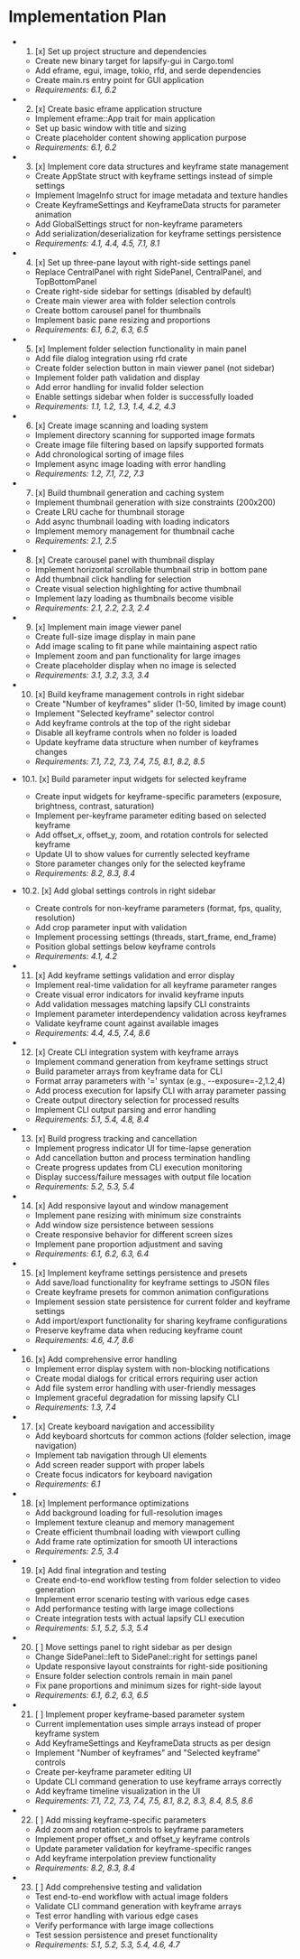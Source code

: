 # Implementation Plan

-
  1. [x] Set up project structure and dependencies
  - Create new binary target for lapsify-gui in Cargo.toml
  - Add eframe, egui, image, tokio, rfd, and serde dependencies
  - Create main.rs entry point for GUI application
  - _Requirements: 6.1, 6.2_

-
  2. [x] Create basic eframe application structure
  - Implement eframe::App trait for main application
  - Set up basic window with title and sizing
  - Create placeholder content showing application purpose
  - _Requirements: 6.1, 6.2_

-
  3. [x] Implement core data structures and keyframe state management
  - Create AppState struct with keyframe settings instead of simple settings
  - Implement ImageInfo struct for image metadata and texture handles
  - Create KeyframeSettings and KeyframeData structs for parameter animation
  - Add GlobalSettings struct for non-keyframe parameters
  - Add serialization/deserialization for keyframe settings persistence
  - _Requirements: 4.1, 4.4, 4.5, 7.1, 8.1_

-
  4. [x] Set up three-pane layout with right-side settings panel
  - Replace CentralPanel with right SidePanel, CentralPanel, and TopBottomPanel
  - Create right-side sidebar for settings (disabled by default)
  - Create main viewer area with folder selection controls
  - Create bottom carousel panel for thumbnails
  - Implement basic pane resizing and proportions
  - _Requirements: 6.1, 6.2, 6.3, 6.5_

-
  5. [x] Implement folder selection functionality in main panel
  - Add file dialog integration using rfd crate
  - Create folder selection button in main viewer panel (not sidebar)
  - Implement folder path validation and display
  - Add error handling for invalid folder selection
  - Enable settings sidebar when folder is successfully loaded
  - _Requirements: 1.1, 1.2, 1.3, 1.4, 4.2, 4.3_

-
  6. [x] Create image scanning and loading system
  - Implement directory scanning for supported image formats
  - Create image file filtering based on lapsify supported formats
  - Add chronological sorting of image files
  - Implement async image loading with error handling
  - _Requirements: 1.2, 7.1, 7.2, 7.3_

-
  7. [x] Build thumbnail generation and caching system
  - Implement thumbnail generation with size constraints (200x200)
  - Create LRU cache for thumbnail storage
  - Add async thumbnail loading with loading indicators
  - Implement memory management for thumbnail cache
  - _Requirements: 2.1, 2.5_

-
  8. [x] Create carousel panel with thumbnail display
  - Implement horizontal scrollable thumbnail strip in bottom pane
  - Add thumbnail click handling for selection
  - Create visual selection highlighting for active thumbnail
  - Implement lazy loading as thumbnails become visible
  - _Requirements: 2.1, 2.2, 2.3, 2.4_

-
  9. [x] Implement main image viewer panel
  - Create full-size image display in main pane
  - Add image scaling to fit pane while maintaining aspect ratio
  - Implement zoom and pan functionality for large images
  - Create placeholder display when no image is selected
  - _Requirements: 3.1, 3.2, 3.3, 3.4_

-
  10. [x] Build keyframe management controls in right sidebar
  - Create "Number of keyframes" slider (1-50, limited by image count)
  - Implement "Selected keyframe" selector control
  - Add keyframe controls at the top of the right sidebar
  - Disable all keyframe controls when no folder is loaded
  - Update keyframe data structure when number of keyframes changes
  - _Requirements: 7.1, 7.2, 7.3, 7.4, 7.5, 8.1, 8.2, 8.5_

- 10.1. [x] Build parameter input widgets for selected keyframe
  - Create input widgets for keyframe-specific parameters (exposure, brightness,
    contrast, saturation)
  - Implement per-keyframe parameter editing based on selected keyframe
  - Add offset_x, offset_y, zoom, and rotation controls for selected keyframe
  - Update UI to show values for currently selected keyframe
  - Store parameter changes only for the selected keyframe
  - _Requirements: 8.2, 8.3, 8.4_

- 10.2. [x] Add global settings controls in right sidebar
  - Create controls for non-keyframe parameters (format, fps, quality,
    resolution)
  - Add crop parameter input with validation
  - Implement processing settings (threads, start_frame, end_frame)
  - Position global settings below keyframe controls
  - _Requirements: 4.1, 4.2_

-
  11. [x] Add keyframe settings validation and error display
  - Implement real-time validation for all keyframe parameter ranges
  - Create visual error indicators for invalid keyframe inputs
  - Add validation messages matching lapsify CLI constraints
  - Implement parameter interdependency validation across keyframes
  - Validate keyframe count against available images
  - _Requirements: 4.4, 4.5, 7.4, 8.6_

-
  12. [x] Create CLI integration system with keyframe arrays
  - Implement command generation from keyframe settings struct
  - Build parameter arrays from keyframe data for CLI
  - Format array parameters with '=' syntax (e.g., --exposure=-2,1.2,4)
  - Add process execution for lapsify CLI with array parameter passing
  - Create output directory selection for processed results
  - Implement CLI output parsing and error handling
  - _Requirements: 5.1, 5.4, 4.8, 8.4_

-
  13. [x] Build progress tracking and cancellation
  - Implement progress indicator UI for time-lapse generation
  - Add cancellation button and process termination handling
  - Create progress updates from CLI execution monitoring
  - Display success/failure messages with output file location
  - _Requirements: 5.2, 5.3, 5.4_

-
  14. [x] Add responsive layout and window management
  - Implement pane resizing with minimum size constraints
  - Add window size persistence between sessions
  - Create responsive behavior for different screen sizes
  - Implement pane proportion adjustment and saving
  - _Requirements: 6.1, 6.2, 6.3, 6.4_

-
  15. [x] Implement keyframe settings persistence and presets
  - Add save/load functionality for keyframe settings to JSON files
  - Create keyframe presets for common animation configurations
  - Implement session state persistence for current folder and keyframe settings
  - Add import/export functionality for sharing keyframe configurations
  - Preserve keyframe data when reducing keyframe count
  - _Requirements: 4.6, 4.7, 8.6_

-
  16. [x] Add comprehensive error handling
  - Implement error display system with non-blocking notifications
  - Create modal dialogs for critical errors requiring user action
  - Add file system error handling with user-friendly messages
  - Implement graceful degradation for missing lapsify CLI
  - _Requirements: 1.3, 7.4_

-
  17. [x] Create keyboard navigation and accessibility
  - Add keyboard shortcuts for common actions (folder selection, image
    navigation)
  - Implement tab navigation through UI elements
  - Add screen reader support with proper labels
  - Create focus indicators for keyboard navigation
  - _Requirements: 6.1_

-
  18. [x] Implement performance optimizations
  - Add background loading for full-resolution images
  - Implement texture cleanup and memory management
  - Create efficient thumbnail loading with viewport culling
  - Add frame rate optimization for smooth UI interactions
  - _Requirements: 2.5, 3.4_

-
  19. [x] Add final integration and testing
  - Create end-to-end workflow testing from folder selection to video generation
  - Implement error scenario testing with various edge cases
  - Add performance testing with large image collections
  - Create integration tests with actual lapsify CLI execution
  - _Requirements: 5.1, 5.2, 5.3, 5.4_

-
  20. [ ] Move settings panel to right sidebar as per design
  - Change SidePanel::left to SidePanel::right for settings panel
  - Update responsive layout constraints for right-side positioning
  - Ensure folder selection controls remain in main panel
  - Fix pane proportions and minimum sizes for right-side layout
  - _Requirements: 6.1, 6.2, 6.3, 6.5_

-
  21. [ ] Implement proper keyframe-based parameter system
  - Current implementation uses simple arrays instead of proper keyframe system
  - Add KeyframeSettings and KeyframeData structs as per design
  - Implement "Number of keyframes" and "Selected keyframe" controls
  - Create per-keyframe parameter editing UI
  - Update CLI command generation to use keyframe arrays correctly
  - Add keyframe timeline visualization in the UI
  - _Requirements: 7.1, 7.2, 7.3, 7.4, 7.5, 8.1, 8.2, 8.3, 8.4, 8.5, 8.6_

-
  22. [ ] Add missing keyframe-specific parameters
  - Add zoom and rotation controls to keyframe parameters
  - Implement proper offset_x and offset_y keyframe controls
  - Update parameter validation for keyframe-specific ranges
  - Add keyframe interpolation preview functionality
  - _Requirements: 8.2, 8.3, 8.4_

-
  23. [ ] Add comprehensive testing and validation
  - Test end-to-end workflow with actual image folders
  - Validate CLI command generation with keyframe arrays
  - Test error handling with various edge cases
  - Verify performance with large image collections
  - Test session persistence and preset functionality
  - _Requirements: 5.1, 5.2, 5.3, 5.4, 4.6, 4.7_
